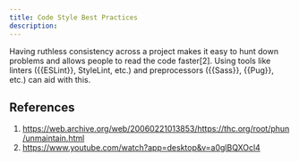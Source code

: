 ```yaml
---
title: Code Style Best Practices
description: 
---
```


Having ruthless consistency across a project makes it easy to hunt down problems and allows people to read the code faster[2]. Using tools like linters ({{ESLint}}, StyleLint, etc.) and preprocessors ({{Sass}}, {{Pug}}, etc.) can aid with this.

## References

1. https://web.archive.org/web/20060221013853/https://thc.org/root/phun/unmaintain.html
1. https://www.youtube.com/watch?app=desktop&v=a0glBQXOcl4
